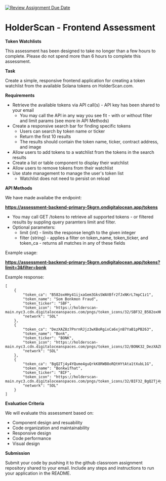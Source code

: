 [![Review Assignment Due Date](https://classroom.github.com/assets/deadline-readme-button-22041afd0340ce965d47ae6ef1cefeee28c7c493a6346c4f15d667ab976d596c.svg)](https://classroom.github.com/a/eLO6E3fs)
# HolderScan - Frontend Assessment
**Token Watchlists**

This assessment has been designed to take no longer than a few hours to complete. Please do not spend more than 6 hours to complete this assessment. 

**Task**

Create a simple, responsive frontend application for creating a token watchlist from the available Solana tokens on HolderScan.com. 

**Requirements**
- Retrieve the available tokens via API call(s) - API key has been shared to your email
    - You may call the API in any way you see fit - with or without filter and limit params (see more in API Methods)
- Create a responsive search bar for finding specific tokens
    - Users can search by token name or ticker
    - Return the first 10 results
    - The results should contain the token name, ticker, contract address, and image
- Allow users to add tokens to a watchlist from the tokens in the search results
- Create a list or table component to display their watchlist
- Allow users to remove tokens from their watchlist
- Use state management to manage the user's token list
    - Watchlist does not need to persist on reload


**API Methods**

We have made availabe the endpoint:

**https://assessment-backend-primary-5kgrn.ondigitalocean.app/tokens**

- You may call GET /tokens to retrieve all supported tokens - or filtered results by suppling query paramters limit and filter.
- Optional parameters:
    - limit {int} - limits the response length to the given integer
    - filter {string} - applies a filter on token_name, token_ticker, and token_ca - returns all matches in any of these fields
      
Example usage:

**https://assessment-backend-primary-5kgrn.ondigitalocean.app/tokens?limit=3&filter=bonk**

Example response:

```
[
    {
        "token_ca": "B582oxHHy41ijxaGem3GksSWAVBfr2fJxNKrL7mpC1z1",
        "token_name": "Som Bonkmon Fraud",
        "token_ticker": "SBF",
        "token_icon": "https://holderscan-main.nyc3.cdn.digitaloceanspaces.com/pngs/token_icons/32/SBF32_B582oxHHy41ijxaGem3GksSWAVBfr2fJxNKrL7mpC1z1.png",
        "network": "SOL"
    },
    {
        "token_ca": "DezXAZ8z7PnrnRJjz3wXBoRgixCa6xjnB7YaB1pPB263",
        "token_name": "Bonk",
        "token_ticker": "BONK",
        "token_icon": "https://holderscan-main.nyc3.cdn.digitaloceanspaces.com/pngs/token_icons/32/BONK32_DezXAZ8z7PnrnRJjz3wXBoRgixCa6xjnB7YaB1pPB263.png",
        "network": "SOL"
    },
    {
        "token_ca": "BgQ2Tj4y4YQume4guQrkK8RWB8oRQtHYtAta1tXubL1G",
        "token_name": "Bonkwifhat",
        "token_ticker": "BIF",
        "token_icon": "https://holderscan-main.nyc3.cdn.digitaloceanspaces.com/pngs/token_icons/32/BIF32_BgQ2Tj4y4YQume4guQrkK8RWB8oRQtHYtAta1tXubL1G.png",
        "network": "SOL"
    }
]
```

**Evaluation Criteria**

We will evaluate this assessment based on:
- Component design and resuability
- Code organization and maintainability
- Responsive design
- Code performance
- Visual design


**Submission**

Submit your code by pushing it to the github classroom assignment repository shared to your email. Include any steps and instructions to run your application in the README.